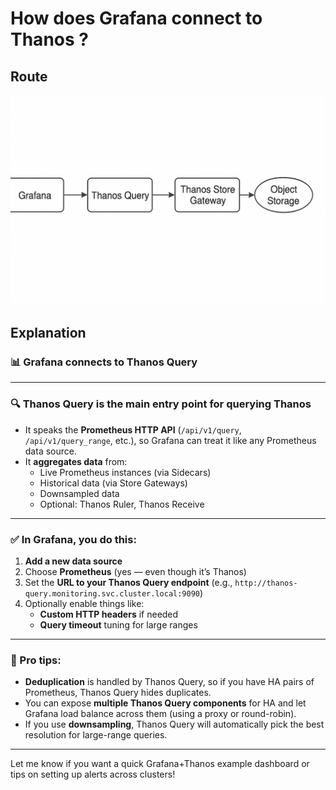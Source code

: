 # How does Grafana connect to Thanos ? 

## Route 

![Grafana to Thanos Routing](images/grafana-thanos-route.png)


## Explanation 

### 📊 Grafana connects to **Thanos Query**

---
### 🔍 **Thanos Query** is the main entry point for querying Thanos

- It speaks the **Prometheus HTTP API** (`/api/v1/query`, `/api/v1/query_range`, etc.), so Grafana can treat it like any Prometheus data source.
- It **aggregates data** from:
  - Live Prometheus instances (via Sidecars)
  - Historical data (via Store Gateways)
  - Downsampled data
  - Optional: Thanos Ruler, Thanos Receive

---

### ✅ In Grafana, you do this:

1. **Add a new data source**
2. Choose **Prometheus** (yes — even though it’s Thanos)
3. Set the **URL to your Thanos Query endpoint** (e.g., `http://thanos-query.monitoring.svc.cluster.local:9090`)
4. Optionally enable things like:
   - **Custom HTTP headers** if needed
   - **Query timeout** tuning for large ranges

---

### 🚀 Pro tips:

- **Deduplication** is handled by Thanos Query, so if you have HA pairs of Prometheus, Thanos Query hides duplicates.
- You can expose **multiple Thanos Query components** for HA and let Grafana load balance across them (using a proxy or round-robin).
- If you use **downsampling**, Thanos Query will automatically pick the best resolution for large-range queries.

---

Let me know if you want a quick Grafana+Thanos example dashboard or tips on setting up alerts across clusters!
